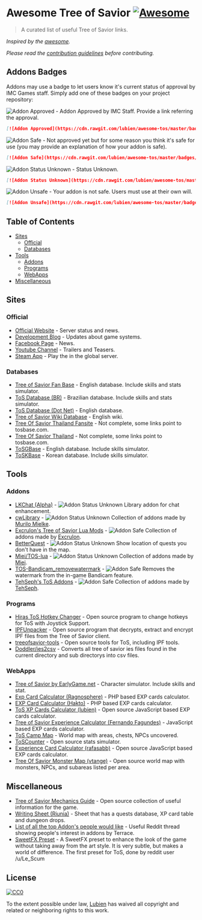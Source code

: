 # Awesome Tree of Savior [![Awesome](https://cdn.rawgit.com/sindresorhus/awesome/d7305f38d29fed78fa85652e3a63e154dd8e8829/media/badge.svg)](https://github.com/sindresorhus/awesome)

> A curated list of useful Tree of Savior links.

*Inspired by the [awesome](https://github.com/sindresorhus/awesome).*

*Please read the [contribution guidelines](CONTRIBUTING.md) before contributing.*

## Addons Badges

Addons may use a badge to let users know it's current status of approval by IMC Games staff. Simply add one of these badges on your project repository:

![Addon Approved](https://cdn.rawgit.com/lubien/awesome-tos/master/badges/addon-approved.svg) - Addon Approved by IMC Staff. Provide a link referring the approval.

```md
[![Addon Approved](https://cdn.rawgit.com/lubien/awesome-tos/master/badges/addon-approved.svg)](https://github.com/lubien/awesome-tos#addons-badges)
```

![Addon Safe](https://cdn.rawgit.com/lubien/awesome-tos/master/badges/addon-safe.svg) - Not approved yet but for some reason you think it's safe for use (you may provide an explanation of how your addon is safe).

```md
[![Addon Safe](https://cdn.rawgit.com/lubien/awesome-tos/master/badges/addon-safe.svg)](https://github.com/lubien/awesome-tos#addons-badges)
```

![Addon Status Unknown](https://cdn.rawgit.com/lubien/awesome-tos/master/badges/addon-unknown.svg) - Status Unknown.

```md
[![Addon Status Unknown](https://cdn.rawgit.com/lubien/awesome-tos/master/badges/addon-unknown.svg)](https://github.com/lubien/awesome-tos#addons-badges)
```

![Addon Unsafe](https://cdn.rawgit.com/lubien/awesome-tos/master/badges/addon-unsafe.svg) - Your addon is not safe. Users must use at their own will.

```md
[![Addon Unsafe](https://cdn.rawgit.com/lubien/awesome-tos/master/badges/addon-unsafe.svg)](https://github.com/lubien/awesome-tos#addons-badges)
```

## Table of Contents

- [Sites](#sites)
  - [Official](#official)
  - [Databases](#databases)
- [Tools](#tools)
  - [Addons](#webapps)
  - [Programs](#programs)
  - [WebApps](#webapps)
- [Miscellaneous](#miscellaneous)

## Sites

### Official

- [Official Website](http://www.treeofsavior.com/) - Server status and news.
- [Development Blog](http://blog.treeofsavior.com/) - Updates about game systems.
- [Facebook Page](https://www.facebook.com/treeofsavior) - News.
- [Youtube Channel](https://www.youtube.com/channel/UCMxglTOQpL2-UhHWun7OWdQ) - Trailers and Teasers.
- [Steam App](http://store.steampowered.com/app/372000/) - Play the in the global server.

### Databases

- [Tree of Savior Fan Base](http://www.tosbase.com/) - English database. Include skills and stats simulator.
- [ToS Database (BR)](http://tosdatabase.com.br/) - Brazilian database. Include skills and stats simulator.
- [ToS Database (Dot Net)](http://tosdatabase.net/us/) - English database.
- [Tree of Savior Wiki Database](http://toswiki.treeofsaviorgame.com/) - English wiki.
- [Tree Of Savior Thailand Fansite](http://www.treeofsavior-th.com/) - Not complete, some links point to tosbase.com.
- [Tree Of Savior Thailand](http://www.treeofsaviorthailand.com/) - Not complete, some links point to tosbase.com.
- [ToSGBase](https://tos.neet.tv/) - English database. Include skills simulator.
- [ToSKBase](https://tos-kr.neet.tv/) - Korean database. Include skills simulator.

## Tools

### Addons

- [LKChat (Alpha)](https://forum.treeofsavior.com/t/addon-lkchat-alpha/208502) - ![Addon Status Unknown](https://cdn.rawgit.com/lubien/awesome-tos/master/badges/addon-unknown.svg) Library addon for chat enhancement.
- [cwLibrary](https://github.com/fiote/treeofsavior-addons) - ![Addon Status Unknown](https://cdn.rawgit.com/lubien/awesome-tos/master/badges/addon-unknown.svg) Collection of addons made by [Murilo Mielke](https://github.com/fiote).
- [Excrulon's Tree of Savior Lua Mods](https://github.com/Excrulon/Tree-of-Savior-Lua-Mods) - ![Addon Safe](https://cdn.rawgit.com/lubien/awesome-tos/master/badges/addon-safe.svg) Collection of addons made by [Excrulon](https://github.com/Excrulon).
- [BetterQuest](https://www.reddit.com/r/treeofsavior/comments/4fa88z/betterquest_an_addonmod_for_the_quest_ui/) -  ![Addon Status Unknown](https://cdn.rawgit.com/lubien/awesome-tos/master/badges/addon-unknown.svg) Show location of quests you don't have in the map.
- [Miei/TOS-lua](https://github.com/Miei/TOS-lua) - ![Addon Status Unknown](https://cdn.rawgit.com/lubien/awesome-tos/master/badges/addon-unknown.svg) Collection of addons made by [Miei](https://github.com/Miei).
- [TOS-Bandicam_removewatermark](https://github.com/WatchGintama/TOS-Bandicam_removewatermark) - ![Addon Safe](https://cdn.rawgit.com/lubien/awesome-tos/master/badges/addon-safe.svg) Removes the watermark from the in-game Bandicam feature.
- [TehSeph's ToS Addons](https://github.com/TehSeph/tos-addons) - ![Addon Safe](https://cdn.rawgit.com/lubien/awesome-tos/master/badges/addon-safe.svg) Collection of addons made by [TehSeph](https://github.com/TehSeph/).

### Programs

- [Hiras ToS Hotkey Changer](http://forum.tosbase.com/viewtopic.php?f=9&t=1668) - Open source program to change hotkeys for ToS  with Joystick Support.
- [IPFUnpacker](https://github.com/r1emu/IPFUnpacker) - Open source program that decrypts, extract and encrypt IPF files from the Tree of Savior client.
- [treeofsavior-tools](https://github.com/TwoLaid/treeofsavior-tools) - Open source tools for ToS, including IPF tools.
- [Doddler/ies2csv](https://github.com/Doddler/ies2csv) - Converts all tree of savior ies files found in the current directory and sub directorys into csv files.

### WebApps

- [Tree of Savior by EarlyGame.net](http://earlygame.net/tos) - Character simulator. Include skills and stat.
- [Exp Card Calculator (Ragnosphere)](http://calc.ragnosphere.com/) - PHP based EXP cards calculator.
- [EXP Card Calculator (Hakto)](http://tosexp.hakto.net/) - PHP based EXP cards calculator.
- [ToS XP Cards Calculator (lubien)](http://lubien.github.io/tosxp/) - Open source JavaScript based EXP cards calculator.
- [Tree of Savior Experience Calculator (Fernando Fagundes)](http://fernandofagundes.com/tosxp/) - JavaScript based EXP cards calculator.
- [ToS Camp Map](http://toscamp.com/map_en/) - World map with areas, chests, NPCs uncovered.
- [ToSCounter](https://github.com/kaelvofraga/ToSCounter) - Open source stats simulator.
- [Experience Card Calculator (rafasabb)](https://github.com/rafasabb/treeofsaviorexpcalc) - Open source JavaScript based EXP cards calculator.
- [Tree Of Savior Monster Map (vtange)](http://vtange.github.io/TreeOfSaviorMapdex/) - Open source world map with monsters, NPCs, and subareas listed per area.

## Miscellaneous

- [Tree of Savior Mechanics Guide](https://github.com/vyne1/tos-mechanics) - Open source collection of useful information for the game.
- [Writing Sheet (Riunia)](https://docs.google.com/spreadsheets/d/1P1i_FBdimQqyf9M9U43ypKi_o0Edz78hPz-mxQvfH7c/htmlview) - Sheet that has a quests database, XP card table and dungeon drops.
- [List of all the top Addon's people would like](https://www.reddit.com/r/treeofsavior/comments/4g8yn5/list_of_all_the_top_addons_people_would_like/) - Useful Reddit thread showing people's interest in addons by Terrace.
- [SweetFX Preset](https://sfx.thelazy.net/games/preset/5477/) - A SweetFX preset to enhance the look of the game without taking away from the art style. It is very subtle, but makes a world of difference. The first preset for ToS, done by reddit user /u/Le_Scum

## License

[![CC0](http://mirrors.creativecommons.org/presskit/buttons/88x31/svg/cc-zero.svg)](https://creativecommons.org/publicdomain/zero/1.0/)

To the extent possible under law, [Lubien](https://github.com/lubien) has waived all copyright and related or neighboring rights to this work.
